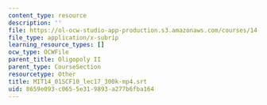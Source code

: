 ```yaml
---
content_type: resource
description: ''
file: https://ol-ocw-studio-app-production.s3.amazonaws.com/courses/14-01sc-principles-of-microeconomics-fall-2011/8659e093c0655e319893a277b6fba164_MIT14_01SCF10_lec17_300k-mp4.vtt
file_type: application/x-subrip
learning_resource_types: []
ocw_type: OCWFile
parent_title: Oligopoly II
parent_type: CourseSection
resourcetype: Other
title: MIT14_01SCF10_lec17_300k-mp4.srt
uid: 8659e093-c065-5e31-9893-a277b6fba164
---
```

